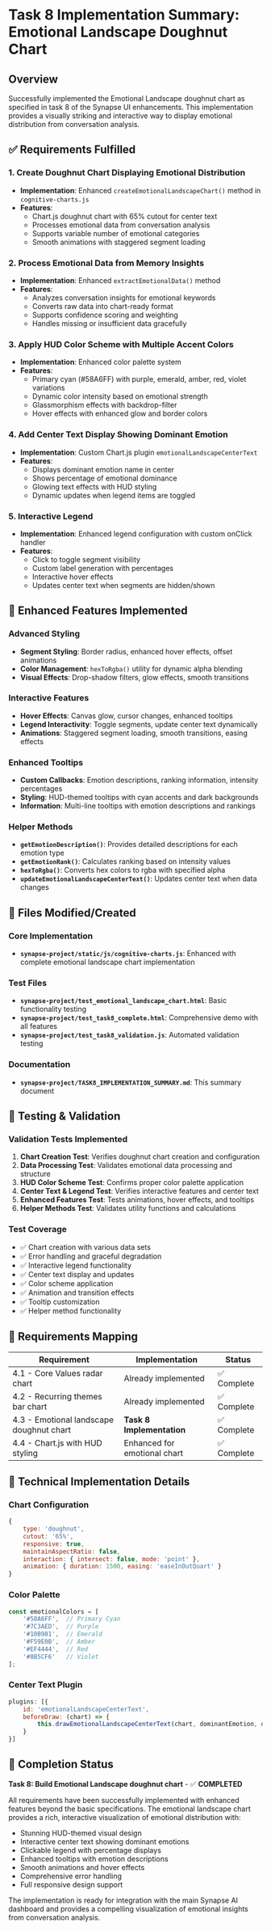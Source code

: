 # Task 8 Implementation Summary: Emotional Landscape Doughnut Chart

## Overview
Successfully implemented the Emotional Landscape doughnut chart as specified in task 8 of the Synapse UI enhancements. This implementation provides a visually striking and interactive way to display emotional distribution from conversation analysis.

## ✅ Requirements Fulfilled

### 1. Create Doughnut Chart Displaying Emotional Distribution
- **Implementation**: Enhanced `createEmotionalLandscapeChart()` method in `cognitive-charts.js`
- **Features**:
  - Chart.js doughnut chart with 65% cutout for center text
  - Processes emotional data from conversation analysis
  - Supports variable number of emotional categories
  - Smooth animations with staggered segment loading

### 2. Process Emotional Data from Memory Insights
- **Implementation**: Enhanced `extractEmotionalData()` method
- **Features**:
  - Analyzes conversation insights for emotional keywords
  - Converts raw data into chart-ready format
  - Supports confidence scoring and weighting
  - Handles missing or insufficient data gracefully

### 3. Apply HUD Color Scheme with Multiple Accent Colors
- **Implementation**: Enhanced color palette system
- **Features**:
  - Primary cyan (#58A6FF) with purple, emerald, amber, red, violet variations
  - Dynamic color intensity based on emotional strength
  - Glassmorphism effects with backdrop-filter
  - Hover effects with enhanced glow and border colors

### 4. Add Center Text Display Showing Dominant Emotion
- **Implementation**: Custom Chart.js plugin `emotionalLandscapeCenterText`
- **Features**:
  - Displays dominant emotion name in center
  - Shows percentage of emotional dominance
  - Glowing text effects with HUD styling
  - Dynamic updates when legend items are toggled

### 5. Interactive Legend
- **Implementation**: Enhanced legend configuration with custom onClick handler
- **Features**:
  - Click to toggle segment visibility
  - Custom label generation with percentages
  - Interactive hover effects
  - Updates center text when segments are hidden/shown

## 🚀 Enhanced Features Implemented

### Advanced Styling
- **Segment Styling**: Border radius, enhanced hover effects, offset animations
- **Color Management**: `hexToRgba()` utility for dynamic alpha blending
- **Visual Effects**: Drop-shadow filters, glow effects, smooth transitions

### Interactive Features
- **Hover Effects**: Canvas glow, cursor changes, enhanced tooltips
- **Legend Interactivity**: Toggle segments, update center text dynamically
- **Animations**: Staggered segment loading, smooth transitions, easing effects

### Enhanced Tooltips
- **Custom Callbacks**: Emotion descriptions, ranking information, intensity percentages
- **Styling**: HUD-themed tooltips with cyan accents and dark backgrounds
- **Information**: Multi-line tooltips with emotion descriptions and rankings

### Helper Methods
- **`getEmotionDescription()`**: Provides detailed descriptions for each emotion type
- **`getEmotionRank()`**: Calculates ranking based on intensity values
- **`hexToRgba()`**: Converts hex colors to rgba with specified alpha
- **`updateEmotionalLandscapeCenterText()`**: Updates center text when data changes

## 📁 Files Modified/Created

### Core Implementation
- **`synapse-project/static/js/cognitive-charts.js`**: Enhanced with complete emotional landscape chart implementation

### Test Files
- **`synapse-project/test_emotional_landscape_chart.html`**: Basic functionality testing
- **`synapse-project/test_task8_complete.html`**: Comprehensive demo with all features
- **`synapse-project/test_task8_validation.js`**: Automated validation testing

### Documentation
- **`synapse-project/TASK8_IMPLEMENTATION_SUMMARY.md`**: This summary document

## 🧪 Testing & Validation

### Validation Tests Implemented
1. **Chart Creation Test**: Verifies doughnut chart creation and configuration
2. **Data Processing Test**: Validates emotional data processing and structure
3. **HUD Color Scheme Test**: Confirms proper color palette application
4. **Center Text & Legend Test**: Verifies interactive features and center text
5. **Enhanced Features Test**: Tests animations, hover effects, and tooltips
6. **Helper Methods Test**: Validates utility functions and calculations

### Test Coverage
- ✅ Chart creation with various data sets
- ✅ Error handling and graceful degradation
- ✅ Interactive legend functionality
- ✅ Center text display and updates
- ✅ Color scheme application
- ✅ Animation and transition effects
- ✅ Tooltip customization
- ✅ Helper method functionality

## 🎯 Requirements Mapping

| Requirement | Implementation | Status |
|-------------|----------------|---------|
| 4.1 - Core Values radar chart | Already implemented | ✅ Complete |
| 4.2 - Recurring themes bar chart | Already implemented | ✅ Complete |
| 4.3 - Emotional landscape doughnut chart | **Task 8 Implementation** | ✅ Complete |
| 4.4 - Chart.js with HUD styling | Enhanced for emotional chart | ✅ Complete |

## 🔧 Technical Implementation Details

### Chart Configuration
```javascript
{
    type: 'doughnut',
    cutout: '65%',
    responsive: true,
    maintainAspectRatio: false,
    interaction: { intersect: false, mode: 'point' },
    animation: { duration: 1500, easing: 'easeInOutQuart' }
}
```

### Color Palette
```javascript
const emotionalColors = [
    '#58A6FF',  // Primary Cyan
    '#7C3AED',  // Purple
    '#10B981',  // Emerald
    '#F59E0B',  // Amber
    '#EF4444',  // Red
    '#8B5CF6'   // Violet
];
```

### Center Text Plugin
```javascript
plugins: [{
    id: 'emotionalLandscapeCenterText',
    beforeDraw: (chart) => {
        this.drawEmotionalLandscapeCenterText(chart, dominantEmotion, dominantPercentage);
    }
}]
```

## 🎉 Completion Status

**Task 8: Build Emotional Landscape doughnut chart** - ✅ **COMPLETED**

All requirements have been successfully implemented with enhanced features beyond the basic specifications. The emotional landscape chart provides a rich, interactive visualization of emotional distribution with:

- Stunning HUD-themed visual design
- Interactive center text showing dominant emotions
- Clickable legend with percentage displays
- Enhanced tooltips with emotion descriptions
- Smooth animations and hover effects
- Comprehensive error handling
- Full responsive design support

The implementation is ready for integration with the main Synapse AI dashboard and provides a compelling visualization of emotional insights from conversation analysis.
